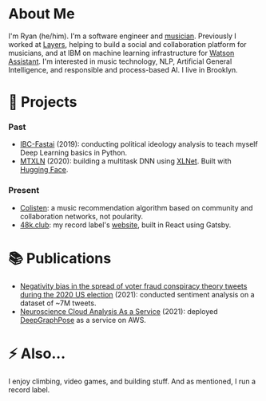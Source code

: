 # About Me

I'm Ryan (he/him). I'm a software engineer and [musician](https://www.instagram.com/adder48k/). Previously I worked at [Layers](https://makelayers.com), helping to build a social and collaboration platform for musicians, and at IBM on machine learning infrastructure for [Watson Assistant](https://www.ibm.com/products/watsonx-assistant). I'm interested in music technology, NLP, Artificial General Intelligence, and responsible and process-based AI. I live in Brooklyn.

# 🔭 Projects
### Past
- [IBC-Fastai](https://github.com/glassworks-projects/ibc-fastai) (2019): conducting political ideology analysis to teach myself Deep Learning basics in Python.
- [MTXLN](https://github.com/glassworks-projects/mtxln) (2020): building a multitask DNN using [XLNet](https://arxiv.org/abs/1906.08237). Built with [Hugging Face](https://github.com/huggingface/transformers).

### Present
- [Colisten](https://github.com/glassworks-projects/colisten): a music recommendation algorithm based on community and collaboration networks, not poularity.
- [48k.club](https://github.com/glassworks-projects/48k-club): my record label's [website](https://48k.club), built in React using Gatsby.

# 📚 Publications
- [Negativity bias in the spread of voter fraud conspiracy theory tweets during the 2020 US election](https://www.nature.com/articles/s41599-023-02106-x) (2021): conducted sentiment analysis on a dataset of ~7M tweets.
- [Neuroscience Cloud Analysis As a Service](https://www.biorxiv.org/content/10.1101/2020.06.11.146746v2) (2021): deployed [DeepGraphPose](https://github.com/paninski-lab/deepgraphpose) as a service on AWS.

# ⚡ Also...
I enjoy climbing, video games, and building stuff. And as mentioned, I run a record label.

<!--
**glassworks-projects/glassworks-projects** is a ✨ _special_ ✨ repository because its `README.md` (this file) appears on your GitHub profile.

Here are some ideas to get you started:

- 🔭 I’m currently working on ...
- 🌱 I’m currently learning ...
- 👯 I’m looking to collaborate on ...
- 🤔 I’m looking for help with ...
- 💬 Ask me about ...
- 📫 How to reach me: ...
- 😄 Pronouns: ...
- ⚡ Fun fact: ...
-->
